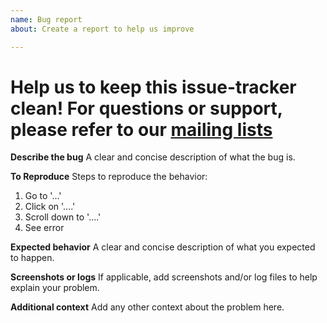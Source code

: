 ```yaml
---
name: Bug report
about: Create a report to help us improve

---
```


# **Help us to keep this issue-tracker clean!  For questions or support, please refer to our [mailing lists](https://simplesamlphp.org/lists)**

**Describe the bug**
A clear and concise description of what the bug is.

**To Reproduce**
Steps to reproduce the behavior:
1. Go to '...'
2. Click on '....'
3. Scroll down to '....'
4. See error

**Expected behavior**
A clear and concise description of what you expected to happen.

**Screenshots or logs**
If applicable, add screenshots and/or log files to help explain your problem.

**Additional context**
Add any other context about the problem here.
